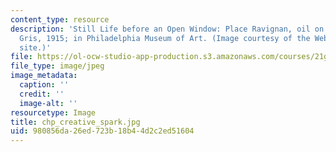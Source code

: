 ```yaml
---
content_type: resource
description: 'Still Life before an Open Window: Place Ravignan, oil on canvas by Juan
  Gris, 1915; in Philadelphia Museum of Art. (Image courtesy of the WebMuseum Web
  site.)'
file: https://ol-ocw-studio-app-production.s3.amazonaws.com/courses/21g-716-introduction-to-contemporary-hispanic-literature-spring-2005/980856da26ed723b18b44d2c2ed51604_chp_creative_spark.jpg
file_type: image/jpeg
image_metadata:
  caption: ''
  credit: ''
  image-alt: ''
resourcetype: Image
title: chp_creative_spark.jpg
uid: 980856da-26ed-723b-18b4-4d2c2ed51604
---
```

